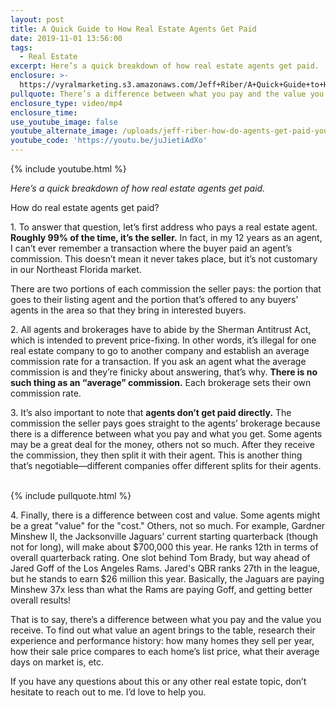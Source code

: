 ```yaml
---
layout: post
title: A Quick Guide to How Real Estate Agents Get Paid
date: 2019-11-01 13:56:00
tags:
  - Real Estate
excerpt: Here’s a quick breakdown of how real estate agents get paid.
enclosure: >-
  https://vyralmarketing.s3.amazonaws.com/Jeff+Riber/A+Quick+Guide+to+How+Real+Estate+Agents+Get+Paid.mp4
pullquote: There’s a difference between what you pay and the value you receive.
enclosure_type: video/mp4
enclosure_time:
use_youtube_image: false
youtube_alternate_image: /uploads/jeff-riber-how-do-agents-get-paid-youtube.png
youtube_code: 'https://youtu.be/juJietiAdXo'
---
```


{% include youtube.html %}

*Here’s a quick breakdown of how real estate agents get paid.*

How do real estate agents get paid?

1\. To answer that question, let’s first address who pays a real estate agent. **Roughly 99% of the time, it’s the seller.** In fact, in my 12 years as an agent, I can’t ever remember a transaction where the buyer paid an agent’s commission. This doesn’t mean it never takes place, but it’s not customary in our Northeast Florida market.&nbsp;

There are two portions of each commission the seller pays: the portion that goes to their listing agent and the portion that’s offered to any buyers’ agents in the area so that they bring in interested buyers.&nbsp;

2\. All agents and brokerages have to abide by the Sherman Antitrust Act, which is intended to prevent price-fixing. In other words, it’s illegal for one real estate company to go to another company and establish an average commission rate for a transaction. If you ask an agent what the average commission is and they’re finicky about answering, that’s why. **There is no such thing as an “average” commission.** Each brokerage sets their own commission rate.&nbsp;

3\. It’s also important to note that **agents don’t get paid directly.** The commission the seller pays goes straight to the agents’ brokerage because there is a difference between what you pay and what you get. Some agents may be a great deal for the money, others not so much. After they receive the commission, they then split it with their agent. This is another thing that’s negotiable—different companies offer different splits for their agents. &nbsp;

{% include pullquote.html %}

4\. Finally, there is a difference between cost and value. Some agents might be a great "value" for the "cost." Others, not so much. For example, Gardner Minshew II, the Jacksonville Jaguars’ current starting quarterback (though not for long), will make about $700,000 this year. He ranks 12th in terms of overall quarterback rating. One slot behind Tom Brady, but way ahead of Jared Goff of the Los Angeles Rams. Jared's QBR ranks 27th in the league, but he stands to earn $26 million this year. Basically, the Jaguars are paying Minshew 37x less than what the Rams are paying Goff, and getting better overall results\!

That is to say, there’s a difference between what you pay and the value you receive. To find out what value an agent brings to the table, research their experience and performance history: how many homes they sell per year, how their sale price compares to each home’s list price, what their average days on market is, etc.&nbsp;

If you have any questions about this or any other real estate topic, don’t hesitate to reach out to me. I’d love to help you.